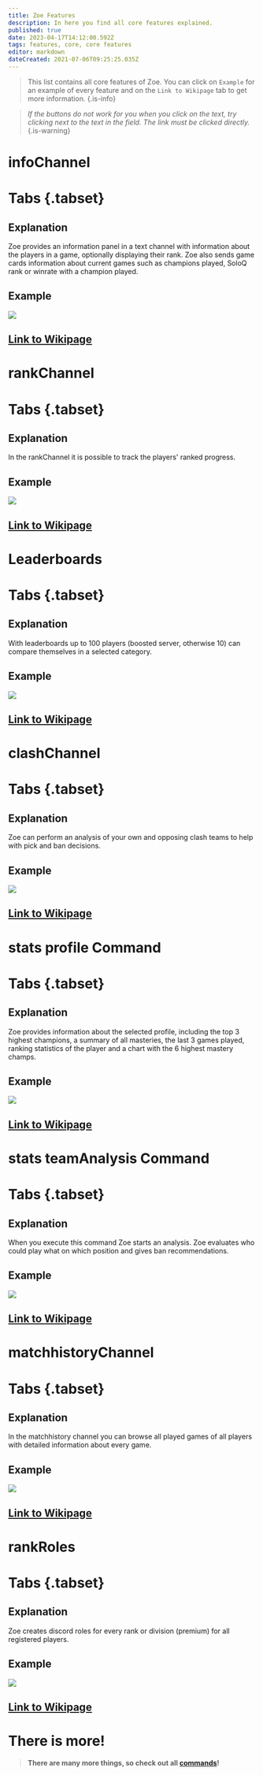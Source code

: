```yaml
---
title: Zoe Features
description: In here you find all core features explained.
published: true
date: 2023-04-17T14:12:00.592Z
tags: features, core, core features
editor: markdown
dateCreated: 2021-07-06T09:25:25.035Z
---
```



> This list contains all core features of Zoe. You can click on `Example` for an example of every feature and on the `Link to Wikipage` tab to get more information.
>{.is-info}

>*If the buttons do not work for you when you click on the text, try clicking next to the text in the field. The link must be clicked directly.*
>{.is-warning}
<p>
 

# infoChannel
  # Tabs {.tabset}
## Explanation
Zoe provides an information panel in a text channel with information about the players in a game, optionally displaying their rank. Zoe also sends game cards information about current games such as champions played, SoloQ rank or winrate with a champion played.  
## Example  
![](/new_infopanel.png)
## [Link to Wikipage](https://wiki.zoe-discord-bot.ch/en/features/infoChannel/)
 
# rankChannel
  # Tabs {.tabset}
## Explanation
In the rankChannel it is possible to track the players' ranked progress. 
## Example  
![](/new_rankchannel_message.png)
## [Link to Wikipage](https://wiki.zoe-discord-bot.ch/en/features/rankChannel/)
    
# Leaderboards
  # Tabs {.tabset}
## Explanation
With leaderboards up to 100 players (boosted server, otherwise 10) can compare themselves in a selected category.  
## Example
![](/new_leaderboard_mastery_points_champion.png) 
## [Link to Wikipage](https://wiki.zoe-discord-bot.ch/en/features/leaderboards/)
    
# clashChannel
  # Tabs {.tabset}
## Explanation
Zoe can perform an analysis of your own and opposing clash teams to help with pick and ban decisions. 
## Example
![](/new_clashinactive.png)
## [Link to Wikipage](https://wiki.zoe-discord-bot.ch/en/features/clashChannel/)
   
# stats profile Command
  # Tabs {.tabset}
## Explanation
Zoe provides information about the selected profile, including the top 3 highest champions, a summary of all masteries, the last 3 games played, ranking statistics of the player and a chart with the 6 highest mastery champs.
## Example 
![](/new_statsprofile.png)
## [Link to Wikipage](https://wiki.zoe-discord-bot.ch/en/commands/stats/profile)
    
# stats teamAnalysis Command
  # Tabs {.tabset}
## Explanation
When you execute this command Zoe starts an analysis. Zoe evaluates who could play what on which position and gives ban recommendations.
## Example
![](/new_statsteamanalysis.png)
## [Link to Wikipage](https://wiki.zoe-discord-bot.ch/en/commands/stats/teamAnalysis)

# matchhistoryChannel
  # Tabs {.tabset}
## Explanation
In the matchhistory channel you can browse all played games of all players with detailed information about every game.
## Example
![](/new_matchhistorychannel.png)
## [Link to Wikipage](https://wiki.zoe-discord-bot.ch/en/features/matchhistoryChannel)
 
# rankRoles
  # Tabs {.tabset}
## Explanation
Zoe creates discord roles for every rank or division (premium) for all registered players.
## Example
![](/improved_rankroles_5.png)
## [Link to Wikipage](https://wiki.zoe-discord-bot.ch/en/features/rankroles)  
  
 # There is more!
  
> **There are many more things, so check out all [commands](https://wiki.zoe-discord-bot.ch/en/commands)!**
